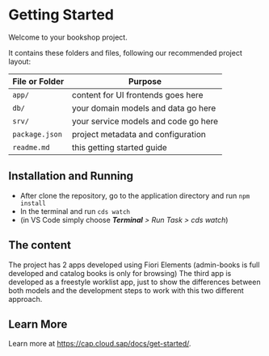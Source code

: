# Getting Started

Welcome to your bookshop project.

It contains these folders and files, following our recommended project layout:

File or Folder | Purpose
---------|----------
`app/` | content for UI frontends goes here
`db/` | your domain models and data go here
`srv/` | your service models and code go here
`package.json` | project metadata and configuration
`readme.md` | this getting started guide


## Installation and Running
- After clone the repository, go to the application directory and run `npm install`
- In the terminal and run `cds watch` 
- (in VS Code simply choose _**Terminal** > Run Task > cds watch_)


## The content
The project has 2 apps developed using Fiori Elements (admin-books is full developed and catalog books is only for browsing)
The third app is developed as a freestyle worklist app, just to show the differences between both models and the development steps to work with this two different approach.

## Learn More
Learn more at https://cap.cloud.sap/docs/get-started/.
